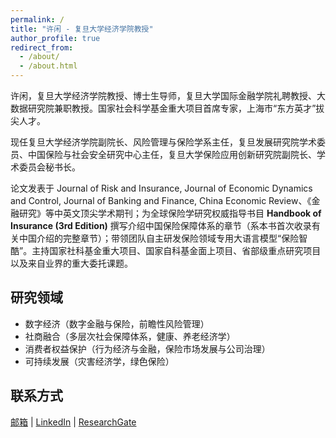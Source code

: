 ```yaml
---
permalink: /
title: "许闲 - 复旦大学经济学院教授"
author_profile: true
redirect_from: 
  - /about/
  - /about.html
---
```


许闲，复旦大学经济学院教授、博士生导师，复旦大学国际金融学院礼聘教授、大数据研究院兼职教授。国家社会科学基金重大项目首席专家，上海市“东方英才”拔尖人才。

现任复旦大学经济学院副院长、风险管理与保险学系主任，复旦发展研究院学术委员、中国保险与社会安全研究中心主任，复旦大学保险应用创新研究院副院长、学术委员会秘书长。

论文发表于 Journal of Risk and Insurance, Journal of Economic Dynamics and Control, Journal of Banking and Finance, China Economic Review、《金融研究》等中英文顶尖学术期刊；为全球保险学研究权威指导书目 **Handbook of Insurance (3rd Edition)** 撰写介绍中国保险保障体系的章节（系本书首次收录有关中国介绍的完整章节）；带领团队自主研发保险领域专用大语言模型“保险智酷”。主持国家社科基金重大项目、国家自科基金面上项目、省部级重点研究项目以及来自业界的重大委托课题。

## 研究领域
- 数字经济（数字金融与保险，前瞻性风险管理）
- 社商融合（多层次社会保障体系，健康、养老经济学）
- 消费者权益保护（行为经济与金融，保险市场发展与公司治理）
- 可持续发展（灾害经济学，绿色保险）

## 联系方式
[邮箱](mailto:your-email@fudan.edu.cn) | [LinkedIn](https://www.linkedin.com/in/yourprofile) | [ResearchGate](https://www.researchgate.net/profile/Your_Name)
